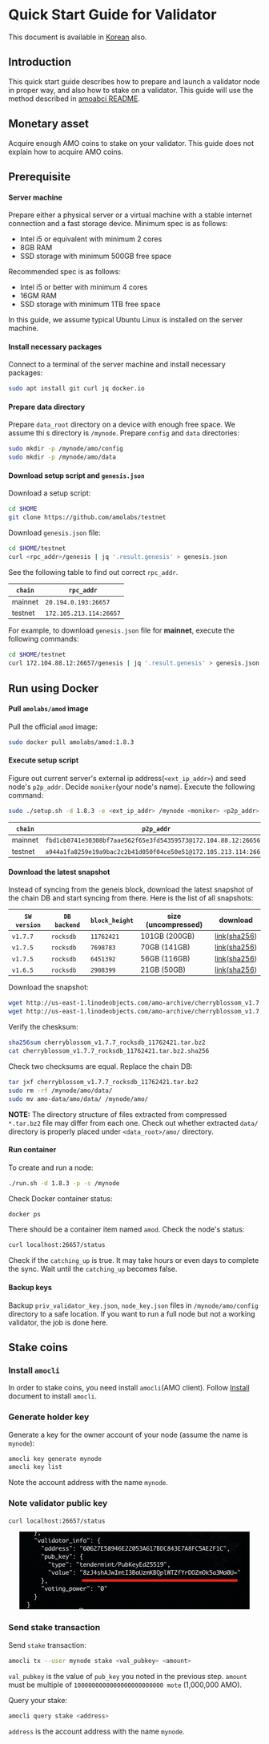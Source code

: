 # Quick Start Guide for Validator
This document is available in [Korean](qs_val.ko.md) also.

## Introduction
This quick start guide describes how to prepare and launch a validator node in
proper way, and also how to stake on a validator. This guide will use the
method described in [amoabci
README](https://github.com/amolabs/amoabci/README.md).

## Monetary asset
Acquire enough AMO coins to stake on your validator. This guide does not
explain how to acquire AMO coins.

## Prerequisite

#### Server machine
Prepare either a physical server or a virtual machine with a stable internet
connection and a fast storage device. Minimum spec is as follows:
* Intel i5 or equivalent with minimum 2 cores
* 8GB RAM
* SSD storage with minimum 500GB free space

Recommended spec is as follows:
* Intel i5 or better with minimum 4 cores
* 16GM RAM
* SSD storage with minimum 1TB free space

In this guide, we assume typical Ubuntu Linux is installed on the server
machine.

#### Install necessary packages
Connect to a terminal of the server machine and install necessary packages:
```bash
sudo apt install git curl jq docker.io
```

#### Prepare data directory
Prepare `data_root` directory on a device with enough free space. We assume thi
s directory is `/mynode`. Prepare `config` and `data` directories:
```bash
sudo mkdir -p /mynode/amo/config
sudo mkdir -p /mynode/amo/data
```

#### Download setup script and `genesis.json`
Download a setup script:
```bash
cd $HOME
git clone https://github.com/amolabs/testnet
```
Download `genesis.json` file:
```bash
cd $HOME/testnet
curl <rpc_addr>/genesis | jq '.result.genesis' > genesis.json
```

See the following table to find out correct `rpc_addr`.

| `chain` | `rpc_addr` |
|-|-|
| mainnet | `20.194.0.193:26657` |
| testnet | `172.105.213.114:26657` |

For example, to download `genesis.json` file for **mainnet**, execute the
following commands:
```bash
cd $HOME/testnet
curl 172.104.88.12:26657/genesis | jq '.result.genesis' > genesis.json
```

## Run using Docker

#### Pull `amolabs/amod` image
Pull the official `amod` image:
```bash
sudo docker pull amolabs/amod:1.8.3
```

#### Execute setup script
Figure out current server's external ip address(`<ext_ip_addr>`) and
seed node's `p2p_addr`. Decide `moniker`(your node's name). Execute the
following command:
```bash
sudo ./setup.sh -d 1.8.3 -e <ext_ip_addr> /mynode <moniker> <p2p_addr>
```

| `chain` | `p2p_addr` |
|-|-|
| mainnet | `fbd1cb0741e30308bf7aae562f65e3fd54359573@172.104.88.12:26656` |
| testnet | `a944a1fa8259e19a9bac2c2b41d050f04ce50e51@172.105.213.114:26656` |

#### Download the latest snapshot
Instead of syncing from the geneis block, download the latest snapshot of the
chain DB and start syncing from there. Here is the list of all snapshots:

| `SW version` | `DB backend` | `block_height` | size (uncompressed) | download |
|-|-|-|-|-|
| `v1.7.7` | `rocksdb` | `11762421` | 101GB (200GB) | [link](http://us-east-1.linodeobjects.com/amo-archive/cherryblossom_v1.7.7_rocksdb_11762421.tar.bz2)([sha256](http://us-east-1.linodeobjects.com/amo-archive/cherryblossom_v1.7.7_rocksdb_11762421.tar.bz2.sha256)) |
| `v1.7.5` | `rocksdb` | `7698783` | 70GB (141GB) | [link](http://us-east-1.linodeobjects.com/amo-archive/cherryblossom_v1.7.5_rocksdb_7698783.tar.bz2)([sha256](http://us-east-1.linodeobjects.com/amo-archive/cherryblossom_v1.7.5_rocksdb_7698783.tar.bz2.sha256)) |
| `v1.7.5` | `rocksdb` | `6451392` | 56GB (116GB) | [link](http://us-east-1.linodeobjects.com/amo-archive/cherryblossom_v1.7.5_rocksdb_6451392.tar.bz2)([sha256](http://us-east-1.linodeobjects.com/amo-archive/cherryblossom_v1.7.5_rocksdb_6451392.tar.bz2.sha256)) |
| `v1.6.5` | `rocksdb` | `2908399` | 21GB (50GB) | [link](http://us-east-1.linodeobjects.com/amo-archive/cherryblossom_v1.6.5_rocksdb_2908399.tar.bz2)([sha256](http://us-east-1.linodeobjects.com/amo-archive/cherryblossom_v1.6.5_rocksdb_2908399.tar.bz2.sha256)) |

Download the snapshot:
```bash
wget http://us-east-1.linodeobjects.com/amo-archive/cherryblossom_v1.7.7_rocksdb_11762421.tar.bz2
wget http://us-east-1.linodeobjects.com/amo-archive/cherryblossom_v1.7.7_rocksdb_11762421.tar.bz2.sha256
```
Verify the chesksum:
```bash
sha256sum cherryblossom_v1.7.7_rocksdb_11762421.tar.bz2
cat cherryblossom_v1.7.7_rocksdb_11762421.tar.bz2.sha256
```
Check two checksums are equal. Replace the chain DB:
```bash
tar jxf cherryblossom_v1.7.7_rocksdb_11762421.tar.bz2
sudo rm -rf /mynode/amo/data/
sudo mv amo-data/amo/data/ /mynode/amo/
```

**NOTE:** The directory structure of files extracted from compressed `*.tar.bz2`
file may differ from each one. Check out whether extracted `data/` directory is
properly placed under `<data_root>/amo/` directory.

#### Run container
To create and run a node:
```bash
./run.sh -d 1.8.3 -p -s /mynode
```

Check Docker container status:
```bash
docker ps
```
There should be a container item named `amod`. Check the node's status:
```bash
curl localhost:26657/status
```
Check if the `catching_up` is true. It may take hours or even days to complete
the sync. Wait until the `catching_up` becomes false.

#### Backup keys
Backup `priv_validator_key.json`, `node_key.json` files in `/mynode/amo/config`
directory to a safe location. If you want to run a full node but not a working
validator, the job is done here.

## Stake coins
### Install `amocli`
In order to stake coins, you need install `amocli`(AMO client). Follow
[Install](https://github.com/amolabs/amo-client-go#installation) document to
install `amocli`.

### Generate holder key
Generate a key for the owner account of your node (assume the name is `mynode`):
```bash
amocli key generate mynode
amocli key list
```
Note the account address with the name `mynode`.

### Note validator public key
```bash
curl localhost:26657/status
```
<p align="center"><img src="images/val_pubkey.png"/></p>

### Send stake transaction
Send `stake` transaction:
```bash
amocli tx --user mynode stake <val_pubkey> <amount>
```
`val_pubkey` is the value of `pub_key` you noted in the previous step. `amount`
must be multiple of `1000000000000000000000000 mote` (1,000,000 AMO).

Query your stake:
```bash
amocli query stake <address>
```
`address` is the account address with the name `mynode`.

